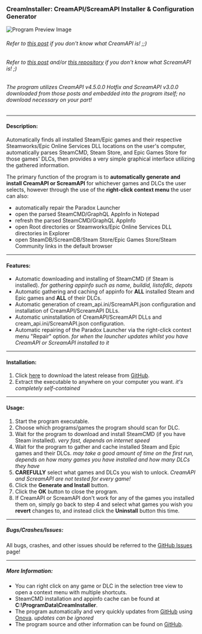 ### CreamInstaller: CreamAPI/ScreamAPI Installer & Configuration Generator

![Program Preview Image](https://i.imgur.com/VAx1LRa.png)

###### Refer to [this post](https://cs.rin.ru/forum/viewtopic.php?f=29&t=70576) if you don't know what CreamAPI is! ;;)
###### Refer to [this post](https://cs.rin.ru/forum/viewtopic.php?f=29&t=106474) and/or [this repository](https://github.com/acidicoala/ScreamAPI) if you don't know what ScreamAPI is! ;)

###### The program utilizes CreamAPI v4.5.0.0 Hotfix and ScreamAPI v3.0.0 downloaded from those posts and embedded into the program itself; no download necessary on your part!
---
#### Description:
Automatically finds all installed Steam/Epic games and their respective Steamworks/Epic Online Services DLL locations on the user's computer,
automatically parses SteamCMD, Steam Store, and Epic Games Store for those games' DLCs, then provides a very simple graphical interface utilizing the gathered information.

The primary function of the program is to **automatically generate and install CreamAPI or ScreamAPI** for whichever
games and DLCs the user selects, however through the use of the **right-click context menu** the user can also:
* automatically repair the Paradox Launcher
* open the parsed SteamCMD/GraphQL AppInfo in Notepad
* refresh the parsed SteamCMD/GraphQL AppInfo
* open Root directories or Steamworks/Epic Online Services DLL directories in Explorer
* open SteamDB/ScreamDB/Steam Store/Epic Games Store/Steam Community links in the default browser

---
#### Features:
* Automatic downloading and installing of SteamCMD (if Steam is installed). *for gathering appinfo such as name, buildid, listofdlc, depots*
* Automatic gathering and caching of appinfo for **ALL** installed Steam and Epic games and **ALL** of their DLCs.
* Automatic generation of cream_api.ini/ScreamAPI.json configuration and installation of CreamAPI/ScreamAPI DLLs.
* Automatic uninstallation of CreamAPI/ScreamAPI DLLs and cream_api.ini/ScreamAPI.json configuration.
* Automatic repairing of the Paradox Launcher via the right-click context menu "Repair" option. *for when the launcher updates whilst you have CreamAPI or ScreamAPI installed to it*

---
#### Installation:
1. Click [here](https://github.com/pointfeev/CreamInstaller/releases/latest/download/CreamInstaller.zip) to download the latest release from [GitHub](https://github.com/pointfeev/CreamInstaller).
2. Extract the executable to anywhere on your computer you want. *it's completely self-contained*

---
#### Usage:
1. Start the program executable.
2. Choose which programs/games the program should scan for DLC.
3. Wait for the program to download and install SteamCMD (if you have Steam installed). *very fast, depends on internet speed*
4. Wait for the program to gather and cache installed Steam and Epic games and their DLCs. *may take a good amount of time on the first run, depends on how many games you have installed and how many DLCs they have*
5. **CAREFULLY** select what games and DLCs you wish to unlock. *CreamAPI and ScreamAPI are not tested for every game!*
6. Click the **Generate and Install** button.
7. Click the **OK** button to close the program.
8. If CreamAPI or ScreamAPI don't work for any of the games you installed them on, simply go back to step 4 and select what games you wish you **revert** changes to, and instead click the **Uninstall** button this time.

---
##### Bugs/Crashes/Issues:
All bugs, crashes, and other issues should be referred to the [GitHub Issues](https://github.com/pointfeev/CreamInstaller/issues) page!

---
##### More Information:
* You can right click on any game or DLC in the selection tree view to open a context menu with multiple shortcuts.
* SteamCMD installation and appinfo cache can be found at **C:\ProgramData\CreamInstaller**.
* The program automatically and very quickly updates from [GitHub](https://github.com/pointfeev/CreamInstaller) using [Onova](https://github.com/Tyrrrz/Onova). *updates can be ignored*
* The program source and other information can be found on [GitHub](https://github.com/pointfeev/CreamInstaller).
